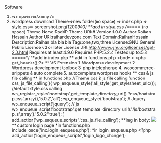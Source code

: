 Software
1. wampserver/xamp /n
2. wordpress download
Theme=>new folder(no space) => index.php => style.css=> screenshot.png(1200*900)
**add in style.css
/*===== (no space)
    Theme Name:RaddP
    Theme URI:#
    Version:1.0.0
    Author:Raihan Hossain
    Author URI:raihandevzone.com
    Text Domain:RaihanHossain
    Description:Raihan bla bla bla
    Tags:one,two,three
    License:GNU General Public License v2 or later
    License URI:http://www.gnu.org/licenses/gpl-2.0.html
    Requires at least:4.9.6
    Requires PHP:5.2.4
    Tested up to:5.8
    =====*/
**add in index.php
        <?php
          /*
          * This template for displaying the header
          */
          ?>
          <!DOCTYPE html>
          <html lang="<php echo language_attributes();?>" class="no-js">
          <head>
            <meta charset = "<?php bloginfo('charset')?>">
            <meta http-equiv="X-UA-Compatible" content = "IE-edge">
            <meta name="viewport" content="width=device-width,initial-scale=1.0">
          </head>
  ** add in functions.php
            <?php
            /*php
            * My theme function
            // Theme Title
            add_theme_support('title-tag');
  **continue in index.php:
           <?php wp_head();?>
           </head>
           <body <?php body-class();?>>
           <php get_header();?>
           <?php the_content();?>
           <?php get_footer();?>
           <?php wp_footer();?>
           </body>
           </html>
   ** VS Extension
       1. Wordpress development
       2. Wordpress development toolbox
       3. php intelephense
       4. woocommerce-snippets & auto complete
       5. autocomplete wordpress hooks
   ** css & js file calling
       ** in functions.php
             //Theme css & js file calling
               function css_js_file_calling(){
               wp_enqueue_style('ali_style',get_stylesheet_uric()); //default style.css calling
               wp_register_style('bootstrap',get_template_directory_uri().'/css/bootstrap.css',array(),'5.0.2','all');
               wp_enqueue_style('bootstrap');
             // Jquery
               wp_enqueue_script('jquery');
             // js
               wp_enqueue_script('bootstrap',get_template_directory_uri().'/js/bootstrap.js',array().'5.0.2','true');
             }
             add_action('wp_enqueue_scripts','css_js_file_calling');
   **img in body:
         <img src="<?php echo get_template_directory_uri();?>/img/logo.phg">
   ** custom login page
         *in functions.php
             include_once('inc/login_enqueue.php');
         *in login_enqueue.php
             <?php
               function login_enqueue_register(){
                   wp_enqueue_style('login_enqueue',get_stylesheet_directory_uri()./css/login_enqueue.css',array(),'1.0.0','all';
               }
                 add_action('login_enqueue_scripts','login_enqueue_register');
         *login_enqueue.css:
           body.login{background:red;}
         *inc/login_enqueue.php:
             //changing logo of wordpress
               function logo_change(){
             ?>
               <style>
                   #login h1 a,.login h1 a{
                     background_image:url(<?php print get_stylesheet_directory_uri();?>../img/logo-small.png);
                   }
               </style>
               <?php
               add_action('login_enqueue_scripts','login_logo_change');

         
         
  
